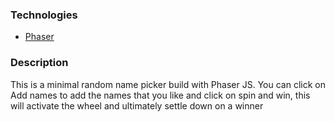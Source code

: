 ### Technologies
- [Phaser](https://phaser.io/)

### Description

This is a minimal random name picker build with Phaser JS. You can click on Add names to
add the names that you like and click on spin and win, this will activate the wheel and
ultimately settle down on a winner